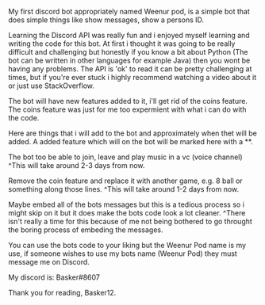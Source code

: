 My first discord bot appropriately named Weenur pod, is a simple
bot that does simple things like show messages, show a persons ID.

Learning the Discord API was really fun and i enjoyed myself learning
and writing the code for this bot. At first i thought it was going to be 
really difficult and challenging but honestly if you know a bit about 
Python (The bot can be written in other languages for example Java)
then you wont be having any problems. The API is 'ok' to read it
can be pretty challenging at times, but if you're ever stuck i 
highly recommend watching a video about it or just use StackOverflow.

The bot will have new features added to it, i'll get rid of the coins feature.
The coins feature was just for me too expermient with what i can do with the 
code. 

Here are things that i will add to the bot and approximately when thet will be 
added. A added feature which will on the bot will be marked here with a **.

The bot too be able to join, leave and play music in a vc (voice channel)
^This will take around 2-3 days from now.

Remove the coin feature and replace it with another game, e.g. 8 ball or
something along those lines.
^This will take around 1-2 days from now.

Maybe embed all of the bots messages but this is a tedious process so i might 
skip on it but it does make the bots code look a lot cleaner.
^There isn't really a time for this because of me not being bothered to go 
throught the boring process of embeding the messages.

You can use the bots code to your liking but the Weenur Pod name is my use,
if someone wishes to use my bots name (Weenur Pod) they must message me on 
Discord.

My discord is: Basker#8607

Thank you for reading, Basker12.
